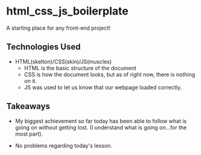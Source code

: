 # html_css_js_boilerplate
A starting place for any front-end project!

## Technologies Used

* HTML(skelton)/CSS(skin)/JS(muscles)
  * HTML is the basic structure of the document
  * CSS is how the document looks, but as of right now, there is nothing on it.
  * JS was used to let us know that our webpage loaded correctly.

## Takeaways

* My biggest achievement so far today has been able to follow what is going on without getting lost. (I understand what is going on...for the most part).

* No problems regarding today's lesson.
